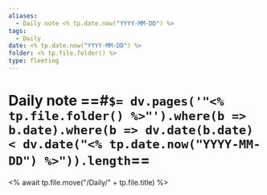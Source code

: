 ```yaml
---
aliases:
  - Daily note <% tp.date.now("YYYY-MM-DD") %>
tags:
  - Daily
date: <% tp.date.now("YYYY-MM-DD") %>
folder: <% tp.file.folder() %>
type: fleeting
---
```


# Daily note ==#`$= dv.pages('"<% tp.file.folder() %>"').where(b => b.date).where(b => dv.date(b.date) < dv.date("<% tp.date.now("YYYY-MM-DD") %>")).length`==
<% await tp.file.move("/Daily/" + tp.file.title) %>


